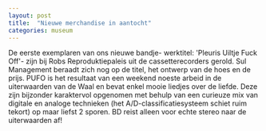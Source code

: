 ```yaml
---
layout: post
title:  "Nieuwe merchandise in aantocht"
categories: museum
---
```

De eerste exemplaren van ons nieuwe bandje- werktitel: 'Pleuris Uiltje Fuck Off'- zijn bij Robs Reproduktiepaleis uit de cassetterecorders gerold. Sul Management beraadt zich nog op de titel, het ontwerp van de hoes en de prijs. PUFO is het resultaat van een weekend noeste arbeid in de uiterwaarden van de Waal en bevat enkel mooie liedjes over de liefde. Deze zijn bijzonder karaktervol opgenomen met behulp van een curieuze mix van digitale en analoge technieken (het A/D-classificatiesysteem schiet ruim tekort) op maar liefst 2 sporen. BD reist alleen voor echte stereo naar de uiterwaarden af!
